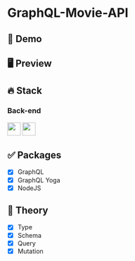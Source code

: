 # GraphQL-Movie-API

## 🔗 Demo

## 🖥 Preview

## 🔥 Stack

### Back-end

<img height="30" src="https://img.shields.io/badge/GraphQL-E434AA?style=for-the-badge&logo=GraphQL&logoColor=white"/>  <img height="30" src="https://img.shields.io/badge/Nodejs-339933?style=for-the-badge&logo=Node.js&logoColor=white"/>

## ✅ Packages

- [x] GraphQL
- [x] GraphQL Yoga
- [x] NodeJS

## 📖 Theory

- [x] Type
- [x] Schema
- [x] Query
- [x] Mutation
